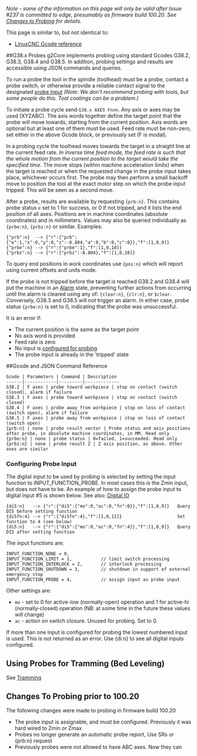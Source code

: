 _Note - some of the information on this page will only be valid after Issue #237 is committed to edge, presumably as firmware build 100.20. See [Changes to Probing](#changes-to-probing-prior-to-10020) for details._

This page is similar to, but not identical to:

- [LinuxCNC Gcode reference](http://linuxcnc.org/docs/devel/html/gcode/g-code.html)

##G38.x Probes
g2Core implements probing using standard Gcodes G38.2, G38.3, G38.4 and G38.5. In addition, probing settings and results are accessible using JSON commands and queries.

To run a probe the tool in the spindle (toolhead) must be a probe, contact a probe switch, or otherwise provide a reliable contact signal to the designated [probe input](#configuring-probe-input) _(Note: We don't recommend probing with tools, but some people do this. Tool coatings can be a problem.)_

To initiate a probe cycle send `G38.x AXES Fnnn`. Any axis or axes may be used (XYZABC). The axis words together define the target point that the probe will move towards, starting from the current position. Axis words are optional but at least one of them must be used. Feed rate must be non-zero, set either in the above Gcode block, or previously set (F is modal). 

In a probing cycle the toolhead moves towards the target in a straight line at the current feed rate. _In inverse time feed mode, the feed rate is such that the whole motion from the current position to the target would take the specified time._ The move stops (within machine acceleration limits) when the target is reached or when the requested change in the probe input takes place, whichever occurs first. The probe may then perform a small backoff move to position the tool at the exact motor step on which the probe input tripped. This will be seen as a second move. 

After a probe, results are available by requesting `{prb:n}`. This contains probe status `e` set to 1 for success, or 0 if not tripped, and it lists the end position of all axes. Positions are in machine coordinates (absolute coordinates) and in millimeters. Values may also be queried individually as `{prbe:n}`, `{prbz:n}` or similar. Examples:

```
{"prb":n}  --> {"r":{"prb":{"e":1,"x":0,"y":0,"z":-8.804,"a":0,"b":0,"c":0}},"f":[1,0,9]}
{"prbe":n} --> {"r":{"prbe":1},"f":[1,0,10]}
{"prbz":n} --> {"r":{"prbz":-8.804},"f":[1,0,10]}
```

To query end positions in work coordinates use `{pos:n}` which will report using current offsets and units mode.

If the probe is not tripped before the target is reached G38.2 and G38.4 will put the machine in an [Alarm](Alarm-Processing) state, preventing further actions from occurring until the alarm is cleared using any of: `{clear:n}`, `{clr:n}`, or `$clear`. Conversely, G38.3 and G38.5 will not trigger an alarm. In either case, probe status `{prbe:n}` is set to 0, indicating that the probe was unsuccessful.

It is an error if:

- The current position is the same as the target point
- No axis word is provided
- Feed rate is zero
- No input is [configured for probing](#configuring-probe-input)
- The probe input is already in the 'tripped' state

##Gcode and JSON Command Reference

	Gcode | Parameters | Command | Description
	------|------------|---------|-------------
	G38.2 | F axes | probe toward workpiece | stop on contact (switch closed), alarm if failure
	G38.3 | F axes | probe toward workpiece | stop on contact (switch closed)
	G38.4 | F axes | probe away from workpiece | stop on loss of contact (switch open), alarm if failure
	G38.5 | F axes | probe away from workpiece | stop on loss of contact (switch open)
	{prb:n} | none | probe result vector | Probe status and axis positions after probe, in absolute machine coordinates, in MM. Read only
	{prbe:n} | none | probe status | 0=failed, 1=succeeded. Read only
	{prbz:n} | none | probe result Z | Z axis position, as above. Other axes are similar


### Configuring Probe Input
The digital input to be used by probing is selected by setting the input function to INPUT_FUNCTION_PROBE. In most cases this is the Zmin input, but does not have to be. An example of how to assign the probe input to digital input #5 is shown below. See also: [Digital IO](Digital-IO)
```
{di5:n}   --> {"r":{"di5":{"mo":0,"ac":0,"fn":0}},"f":[1,0,9]}   Query DI5 before setting function
{di5fn:4} --> {"r":{"di5fn":4},"f":[1,0,11]}                     Set function to 4 (see below)
{di5:n}   --> {"r":{"di5":{"mo":0,"ac":0,"fn":4}},"f":[1,0,9]}   Query DI5 after setting function
```
The input functions are:
```
INPUT_FUNCTION_NONE = 0,
INPUT_FUNCTION_LIMIT = 1,           // limit switch processing
INPUT_FUNCTION_INTERLOCK = 2,       // interlock processing
INPUT_FUNCTION_SHUTDOWN = 3,        // shutdown in support of external emergency stop
INPUT_FUNCTION_PROBE = 4,           // assign input as probe input
```
Other settings are: 

- `mo` - set to 0 for active-low (normally-open) operation and 1 for active-hi (normally-closed) operation (NB: at some time in the future these values will change)
- `ac` - action on switch closure. Unused for probing. Set to 0.

If more than one input is configured for probing the lowest numbered input is used. This is not returned as an error. Use {di:n} to see all digital inputs configured.

## Using Probes for Tramming (Bed Leveling)
See [Tramming]()

## Changes To Probing prior to 100.20
The following changes were made to probing in firmware build 100.20

- The probe input is assignable, and must be configured. Previously it was hard wired to Zmin or Zmax
- Probes no longer generate an automatic probe report, Use SRs or {prb:n} request
- Previously probes were not allowed to have ABC axes. Now they can

